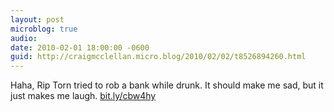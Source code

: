 ```yaml
---
layout: post
microblog: true
audio: 
date: 2010-02-01 18:00:00 -0600
guid: http://craigmcclellan.micro.blog/2010/02/02/t8526894260.html
---
```

Haha, Rip Torn tried to rob a bank while drunk.  It should make me sad, but it just makes me laugh. [bit.ly/cbw4hy](http://bit.ly/cbw4hy)
